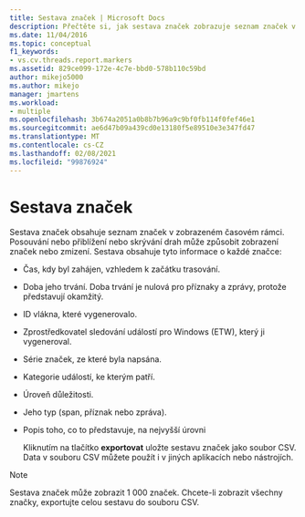 ```yaml
---
title: Sestava značek | Microsoft Docs
description: Přečtěte si, jak sestava značek zobrazuje seznam značek v zobrazeném časovém intervalu a jakým způsobem může zobrazení nebo přiblížení značek způsobit zobrazení nebo zmizení značek.
ms.date: 11/04/2016
ms.topic: conceptual
f1_keywords:
- vs.cv.threads.report.markers
ms.assetid: 829ce099-172e-4c7e-bbd0-578b110c59bd
author: mikejo5000
ms.author: mikejo
manager: jmartens
ms.workload:
- multiple
ms.openlocfilehash: 3b674a2051a0b8b7b96a9c9bf0fb114f0fef46e1
ms.sourcegitcommit: ae6d47b09a439cd0e13180f5e89510e3e347fd47
ms.translationtype: MT
ms.contentlocale: cs-CZ
ms.lasthandoff: 02/08/2021
ms.locfileid: "99876924"
---
```

# <a name="markers-report"></a>Sestava značek
Sestava značek obsahuje seznam značek v zobrazeném časovém rámci.  Posouvání nebo přiblížení nebo skrývání drah může způsobit zobrazení značek nebo zmizení. Sestava obsahuje tyto informace o každé značce:

- Čas, kdy byl zahájen, vzhledem k začátku trasování.

- Doba jeho trvání. Doba trvání je nulová pro příznaky a zprávy, protože představují okamžitý.

- ID vlákna, které vygenerovalo.

- Zprostředkovatel sledování událostí pro Windows (ETW), který ji vygeneroval.

- Série značek, ze které byla napsána.

- Kategorie událostí, ke kterým patří.

- Úroveň důležitosti.

- Jeho typ (span, příznak nebo zpráva).

- Popis toho, co to představuje, na nejvyšší úrovni

  Kliknutím na tlačítko **exportovat** uložte sestavu značek jako soubor CSV. Data v souboru CSV můžete použít i v jiných aplikacích nebo nástrojích.

> [!NOTE]
> Sestava značek může zobrazit 1 000 značek. Chcete-li zobrazit všechny značky, exportujte celou sestavu do souboru CSV.